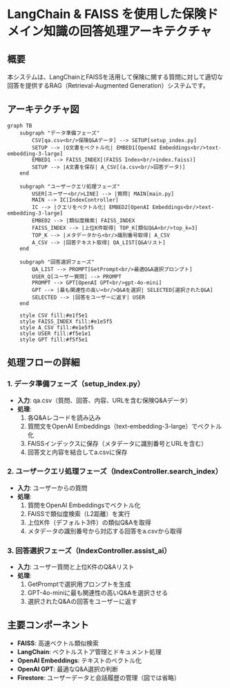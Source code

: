 # LangChain & FAISS を使用した保険ドメイン知識の回答処理アーキテクチャ

## 概要
本システムは、LangChainとFAISSを活用して保険に関する質問に対して適切な回答を提供するRAG（Retrieval-Augmented Generation）システムです。

## アーキテクチャ図

```mermaid
graph TB
    subgraph "データ準備フェーズ"
        CSV[qa.csv<br/>保険Q&Aデータ] --> SETUP[setup_index.py]
        SETUP --> |Q文書をベクトル化| EMBED1[OpenAI Embeddings<br/>text-embedding-3-large]
        EMBED1 --> FAISS_INDEX[(FAISS Index<br/>index.faiss)]
        SETUP --> |A文書を保存| A_CSV[(a.csv<br/>回答データ)]
    end

    subgraph "ユーザークエリ処理フェーズ"
        USER[ユーザー<br/>LINE] --> |質問| MAIN[main.py]
        MAIN --> IC[IndexController]
        IC --> |クエリをベクトル化| EMBED2[OpenAI Embeddings<br/>text-embedding-3-large]
        EMBED2 --> |類似度検索| FAISS_INDEX
        FAISS_INDEX --> |上位K件取得| TOP_K[類似Q&A<br/>top_k=3]
        TOP_K --> |メタデータから<br/>識別番号取得| A_CSV
        A_CSV --> |回答テキスト取得| QA_LIST[Q&Aリスト]
    end

    subgraph "回答選択フェーズ"
        QA_LIST --> PROMPT[GetPrompt<br/>最適Q&A選択プロンプト]
        USER_Q[ユーザー質問] --> PROMPT
        PROMPT --> GPT[OpenAI GPT<br/>gpt-4o-mini]
        GPT --> |最も関連性の高い<br/>Q&Aを選択| SELECTED[選択されたQ&A]
        SELECTED --> |回答をユーザーに返す| USER
    end

    style CSV fill:#e1f5e1
    style FAISS_INDEX fill:#e1e5f5
    style A_CSV fill:#e1e5f5
    style USER fill:#f5e1e1
    style GPT fill:#f5f5e1
```

## 処理フローの詳細

### 1. データ準備フェーズ（setup_index.py）
- **入力**: qa.csv（質問、回答、内容、URLを含む保険Q&Aデータ）
- **処理**:
  1. 各Q&Aレコードを読み込み
  2. 質問文をOpenAI Embeddings（text-embedding-3-large）でベクトル化
  3. FAISSインデックスに保存（メタデータに識別番号とURLを含む）
  4. 回答文と内容を結合してa.csvに保存

### 2. ユーザークエリ処理フェーズ（IndexController.search_index）
- **入力**: ユーザーからの質問
- **処理**:
  1. 質問をOpenAI Embeddingsでベクトル化
  2. FAISSで類似度検索（L2距離）を実行
  3. 上位K件（デフォルト3件）の類似Q&Aを取得
  4. メタデータの識別番号から対応する回答をa.csvから取得

### 3. 回答選択フェーズ（IndexController.assist_ai）
- **入力**: ユーザー質問と上位K件のQ&Aリスト
- **処理**:
  1. GetPromptで選択用プロンプトを生成
  2. GPT-4o-miniに最も関連性の高いQ&Aを選択させる
  3. 選択されたQ&Aの回答をユーザーに返す

## 主要コンポーネント

- **FAISS**: 高速ベクトル類似検索
- **LangChain**: ベクトルストア管理とドキュメント処理
- **OpenAI Embeddings**: テキストのベクトル化
- **OpenAI GPT**: 最適なQ&A選択の判断
- **Firestore**: ユーザーデータと会話履歴の管理（図では省略）